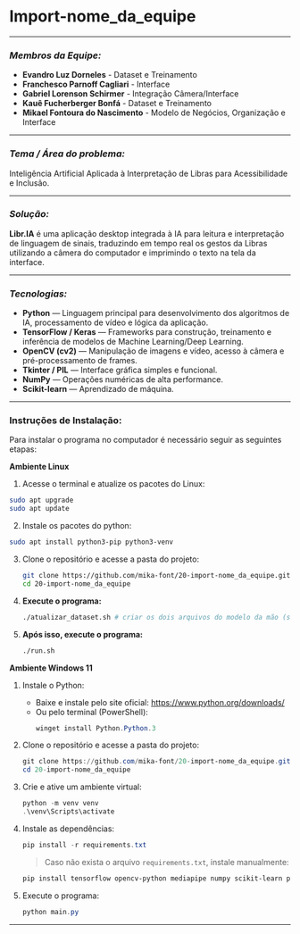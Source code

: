 # Import-nome_da_equipe

---

### *Membros da Equipe:* 

* **Evandro Luz Dorneles** - Dataset e Treinamento
* **Franchesco Parnoff Cagliari** - Interface
* **Gabriel Lorenson Schirmer** - Integração Câmera/Interface
* **Kauê Fucherberger Bonfá** - Dataset e Treinamento
* **Mikael Fontoura do Nascimento** - Modelo de Negócios, Organização e Interface

---

### *Tema / Área do problema:*

Inteligência Artificial Aplicada à Interpretação de Libras para Acessibilidade e Inclusão.

---

### *Solução:*

**Libr.IA** é uma aplicação desktop integrada à IA para leitura e interpretação de linguagem de sinais, traduzindo em tempo real os gestos da Libras utilizando a câmera do computador e imprimindo o texto na tela da interface.

---

### *Tecnologias:*

* **Python** — Linguagem principal para desenvolvimento dos algoritmos de IA, processamento de vídeo e lógica da aplicação.
* **TensorFlow / Keras** — Frameworks para construção, treinamento e inferência de modelos de Machine Learning/Deep Learning.
* **OpenCV (cv2)** — Manipulação de imagens e vídeo, acesso à câmera e pré-processamento de frames.
* **Tkinter / PIL** — Interface gráfica simples e funcional.
* **NumPy** — Operações numéricas de alta performance.
* **Scikit-learn** — Aprendizado de máquina.

---

### **Instruções de Instalação:** 

Para instalar o programa no computador é necessário seguir as seguintes etapas:

**Ambiente Linux**

1. Acesse o terminal e atualize os pacotes do Linux:

```bash
sudo apt upgrade
sudo apt update
```

2. Instale os pacotes do python:

```bash
sudo apt install python3-pip python3-venv
```

3. Clone o repositório e acesse a pasta do projeto:
    ```bash
    git clone https://github.com/mika-font/20-import-nome_da_equipe.git
    cd 20-import-nome_da_equipe
    ```

4. **Execute o programa:**
    ```bash
    ./atualizar_dataset.sh # criar os dois arquivos do modelo da mão (só precisa abrir uma vez)
    ```

5. **Após isso, execute o programa:**
    ```bash
    ./run.sh
    ```

**Ambiente Windows 11**

1. Instale o Python:
    - Baixe e instale pelo site oficial: https://www.python.org/downloads/
    - Ou pelo terminal (PowerShell):
        ```powershell
        winget install Python.Python.3
        ```

2. Clone o repositório e acesse a pasta do projeto:
    ```powershell
    git clone https://github.com/mika-font/20-import-nome_da_equipe.git
    cd 20-import-nome_da_equipe
    ```

3. Crie e ative um ambiente virtual:
    ```powershell
    python -m venv venv
    .\venv\Scripts\activate
    ```

4. Instale as dependências:
    ```powershell
    pip install -r requirements.txt
    ```
    > Caso não exista o arquivo `requirements.txt`, instale manualmente:
    ```powershell
    pip install tensorflow opencv-python mediapipe numpy scikit-learn pillow
    ```

5. Execute o programa:
    ```powershell
    python main.py
    ```

---
